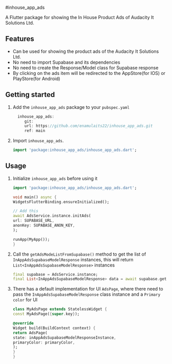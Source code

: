 #inhouse_app_ads

A Flutter package for showing the In House Product Ads of Audacity It Solutions Ltd.

## Features

- Can be used for showing the product ads of the Audacity It Solutions Ltd.
- No need to import Supabase and its dependencies
- No need to create the Response/Model class for Supabase response
- By clicking on the ads item will be redirected to the AppStore(for IOS) or PlayStore(for Android)

## Getting started

1. Add the `inhouse_app_ads` package to your `pubspec.yaml`

    ```dart
      inhouse_app_ads:
         git:
         url: https://github.com/enamulaits22/inhouse_app_ads.git
         ref: main
    ```

2. Import `inhouse_app_ads`.
    ```dart
    import 'package:inhouse_app_ads/inhouse_app_ads.dart';
    ```


## Usage

1. Initialize `inhouse_app_ads` before using it
    ```dart
    import 'package:inhouse_app_ads/inhouse_app_ads.dart';

    void main() async {
    WidgetsFlutterBinding.ensureInitialized();
   
   // Add this
   await AdsService.instance.initAds(
    url: SUPABASE_URL,
    anonKey: SUPABASE_ANON_KEY,
    );
    
    runApp(MyApp());
    }
    ```
2. Call the `getAdsModeListFromSupabase()` method to get the list of `InAppAdsSupabaseModelResponse` instances, this will return `List<InAppAdsSupabaseModelResponse>` instances
    ```dart
    final supabase = AdsService.instance;
    final List<InAppAdsSupabaseModelResponse> data = await supabase.getAdsModeListFromSupabase();
    ```
3. There has a default implementation for UI `AdsPage`, where there need to pass the `InAppAdsSupabaseModelResponse` class instance and a `Primary color` for UI
    ```dart
    class MyAdsPage extends StatelessWidget {
    const MyAdsPage({super.key});
    
    @override
    Widget build(BuildContext context) {
    return AdsPage(
    state: inAppAdsSupabaseModelResponseInstance,
    primaryColor: primaryColor,
    );
    }
    }
    ```

